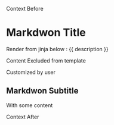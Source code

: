 Context Before
<!-- BEGIN DOTGIT-SYNC BLOCK MANAGED -->
# Markdwon Title

Render from jinja below :
{{ description }}

<!-- BEGIN DOTGIT-SYNC BLOCK EXCLUDED TAG_EXCLUDE -->
Content Excluded from template

Customized by user

<!-- END DOTGIT-SYNC BLOCK EXCLUDED TAG_EXCLUDE -->

## Markdwon Subtitle

With some content
<!-- END DOTGIT-SYNC BLOCK MANAGED -->
Context After
